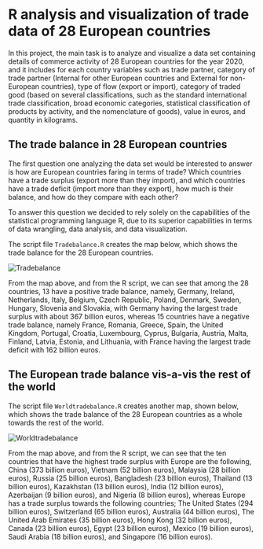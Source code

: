 # R analysis and visualization of trade data of 28 European countries

In this project, the main task is to analyze and visualize a data set containing details of commerce activity of 28 European countries for the year 2020, and it includes for each country variables such as trade partner, category of trade partner (Internal for other European countries and External for non-European countries), type of flow (export or import), category of traded good (based on several classifications, such as the standard international trade classification, broad economic categories, statistical classification of products by activity, and the nomenclature of goods), value in euros, and quantity in kilograms.

## The trade balance in 28 European countries

The first question one analyzing the data set would be interested to answer is how are European countries faring in terms of trade? Which countries have a trade surplus (export more than they import), and which countries have a trade deficit (import more than they export), how much is their balance, and how do they compare with each other?

To answer this question we decided to rely solely on the capabilities of the statistical programming language R, due to its superior capabilities in terms of data wrangling, data analysis, and data visualization.

The script file `Tradebalance.R` creates the map below, which shows the trade balance for the 28 European countries. 

![Tradebalance](https://user-images.githubusercontent.com/22676439/151670240-17c49865-b877-41d1-b795-1d4593e1de37.png)

From the map above, and from the R script, we can see that among the 28 countries, 13 have a positive trade balance, namely, Germany, Ireland, Netherlands, Italy, Belgium, Czech Republic, Poland, Denmark, Sweden, Hungary, Slovenia and Slovakia, with Germany having the largest trade surplus with about 367 billion euros, whereas 15 countries have a negative trade balance, namely France, Romania, Greece, Spain, the United Kingdom, Portugal, Croatia, Luxembourg, Cyprus, Bulgaria, Austria, Malta, Finland, Latvia, Estonia, and Lithuania, with France having the largest trade deficit with 162 billion euros.

## The European trade balance vis-a-vis the rest of the world

The script file `Worldtradebalance.R` creates another map, shown below, which shows the trade balance of the 28 European countries as a whole towards the rest of the world.

![Worldtradebalance](https://user-images.githubusercontent.com/22676439/151671724-88f5ab2a-e055-4a2a-8421-e37ae5c75c57.png)

From the map above, and from the R script, we can see that the ten countries that have the highest trade surplus with Europe are the following, China (373 billion euros), Vietnam (52 billion euros), Malaysia (28 billion euros), Russia (25 billion euros), Bangladesh (23 billion euros), Thailand (13 billion euros), Kazakhstan (13 billion euros), India (12 billion euros), Azerbaijan (9 billion euros), and Nigeria (8 billion euros), whereas Europe has a trade surplus towards the following countries; The United States (294 billion euros), Switzerland (65 billion euros), Australia (44 billion euros), The United Arab Emirates (35 billion euros), Hong Kong (32 billion euros), Canada (23 billion euros), Egypt (23 billion euros), Mexico (19 billion euros), Saudi Arabia (18 billion euros), and Singapore (16 billion euros).
